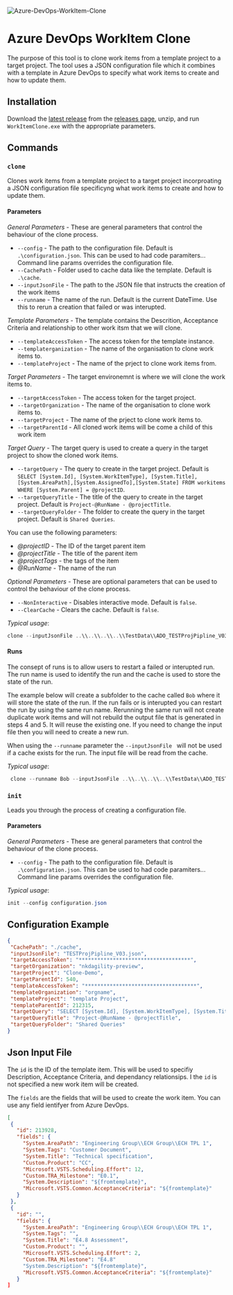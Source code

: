 ![Azure-DevOps-WorkItem-Clone](https://socialify.git.ci/nkdAgility/Azure-DevOps-WorkItem-Clone/image?description=1&descriptionEditable=Clone%20Work%20Items%20under%20Parent%20bassed%20on%20JSON%20and%20Template&forks=1&language=1&name=1&owner=1&pattern=Signal&stargazers=1&theme=Light)
# Azure DevOps WorkItem Clone

The purpose of this tool is to clone work items from a template project to a target project. The tool uses a JSON configuration file which it combines with a template in Azure DevOps to specify what work items to create and how to update them.

## Installation

Download the [latest release](https://github.com/nkdAgility/Azure-DevOps-WorkItem-Clone/releases/latest) from the [releases page](https://github.com/nkdAgility/Azure-DevOps-WorkItem-Clone/releases), unzip, and run `WorkItemClone.exe` with the appropriate parameters.

## Commands

### `clone`

Clones work items from a template project to a target project incorproating a JSON configuration file specificyng what work items to create and how to update them.

#### Parameters

*General Parameters* - These are general parameters that control the behaviour of the clone process.

 - `--config` - The path to the configuration file. Default is `.\configuration.json`. This can be used to had code paramiters... Command line params overrides the configuration file.
 - `--CachePath` - Folder used to cache data like the template. Default is `.\cache`.
 - `--inputJsonFile` - The path to the JSON file that instructs the creation of the work items
 - `--runname` - The name of the run. Default is the current DateTime. Use this to rerun a creation that failed or was interupted.

*Template Parameters* - The template contains the Descrition, Acceptance Criteria and relationship to other work itsm that we will clone.

 - `--templateAccessToken` - The access token for the template instance.
 - `--templaterganization` - The name of the organisation to clone work items to.
 - `--templateProject` - The name of the prject to clone work items from.
 
 *Target Parameters* - The target environemnt is where we will clone the work items to.

 - `--targetAccessToken` - The access token for the target project.
 - `--targetOrganization` - The name of the organisation to clone work items to.
 - `--targetProject` - The name of the prject to clone work items to.
 - `--targetParentId` - All cloned work items will be come a child of this work item

 *Target Query* - The target query is used to create a query in the target project to show the cloned work items.

 - `--targetQuery` - The query to create in the target project. Default is `SELECT [System.Id], [System.WorkItemType], [System.Title], [System.AreaPath],[System.AssignedTo],[System.State] FROM workitems WHERE [System.Parent] = @projectID`.
 - `--targetQueryTitle` - The title of the query to create in the target project. Default is `Project-@RunName - @projectTitle`.
 - `--targetQueryFolder` - The folder to create the query in the target project. Default is `Shared Queries`.

 You can use the following parameters:
 
 - *@projectID* - The ID of the target parent item
 - *@projectTitle* - The title of the parent item
 - *@projectTags* - the tags of the item
 - *@RunName* - The name of the run

 *Optional Parameters* - These are optional parameters that can be used to control the behaviour of the clone process.

 - `--NonInteractive` - Disables interactive mode. Default is `false`.
 - `--ClearCache` - Clears the cache. Default is `false`.

 *Typical usage*:
 
 ```powershell
 clone --inputJsonFile ..\\..\\..\\..\\TestData\\ADO_TESTProjPipline_V03.json --targetParentId 540 --templateAccessToken tqvemdfaucsriu6e3uti7dya --targetAccessToken ay5xc2kn5i3xcsmw5fu65ja 
 ```

 #### Runs

 The consept of runs is to allow users to restart a failed or interupted run. The run name is used to identify the run and the cache is used to store the state of the run.

 The example below will create a subfolder to the cache called `Bob` where it will store the state of the run. If the run fails or is interupted you can restart the run by using the same run name. Rerunning the same run will not create duplicate work items and will not rebuild the output file that is generated in steps 4 and 5. It will reuse the existing one. If you need to change the input file then you will need to create a new run.

 When using the `--runname` parameter the `--inputJsonFile ` will not be used if a cache exists for the run. The input file will be read from the cache.

 *Typical usage*:
 
 ```powershell
  clone --runname Bob --inputJsonFile ..\\..\\..\\..\\TestData\\ADO_TESTProjPipline_V03.json --targetParentId 540 --templateAccessToken tqvemdfaucsriu6e3uti7dya --targetAccessToken ay5xc2kn5i3xcsmw5fu65ja 
 ```


 ### `init`

 Leads you through the process of creating a configuration file.

 #### Parameters

*General Parameters* - These are general parameters that control the behaviour of the clone process.

 - `--config` - The path to the configuration file. Default is `.\configuration.json`. This can be used to had code paramiters... Command line params overrides the configuration file.

 *Typical usage*:
 
 ```powershell
 init --config configuration.json
 ```

 ## Configuration Example

 ```json
{
  "CachePath": "./cache",
  "inputJsonFile": "TESTProjPipline_V03.json",
  "targetAccessToken": "************************************",
  "targetOrganization": "nkdagility-preview",
  "targetProject": "Clone-Demo",
  "targetParentId": 540,
  "templateAccessToken": "************************************",
  "templateOrganization": "orgname",
  "templateProject": "template Project",
  "templateParentId": 212315,
  "targetQuery": "SELECT [System.Id], [System.WorkItemType], [System.Title], [System.AreaPath],[System.AssignedTo],[System.State] FROM workitems WHERE [System.Parent] = @projectID",
  "targetQueryTitle": "Project-@RunName - @projectTitle",
  "targetQueryFolder": "Shared Queries"
}
 ```

## Json Input File


The `id` is the ID of the template item. This will be used to specifiy Description, Acceptance Criteria, and dependancy relationsips. I the `id` is not specified a new work item will be created.

The `fields` are the fields that will be used to create the work item. You can use any field ientifyer from Azure DevOps.

 ```json
[
  {
    "id": 213928,
    "fields": {
      "System.AreaPath": "Engineering Group\\ECH Group\\ECH TPL 1",
      "System.Tags": "Customer Document",
      "System.Title": "Technical specification",
      "Custom.Product": "CC",
      "Microsoft.VSTS.Scheduling.Effort": 12,
      "Custom.TRA_Milestone": "E0.1",
      "System.Description": "${fromtemplate}",
      "Microsoft.VSTS.Common.AcceptanceCriteria": "${fromtemplate}"
    }
  },
  {
    "id": "",
    "fields": {
      "System.AreaPath": "Engineering Group\\ECH Group\\ECH TPL 1",
      "System.Tags": "",
      "System.Title": "E4.8 Assessment",
      "Custom.Product": "",
      "Microsoft.VSTS.Scheduling.Effort": 2,
      "Custom.TRA_Milestone": "E4.8"
      "System.Description": "${fromtemplate}",
      "Microsoft.VSTS.Common.AcceptanceCriteria": "${fromtemplate}"
    }
]
```

